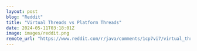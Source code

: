 ```yaml
---
layout: post
blog: "Reddit"
title: "Virtual Threads vs Platform Threads"
date: 2024-05-11T03:18:01Z
image: images/reddit.png
remote_url: "https://www.reddit.com/r/java/comments/1cp7vi7/virtual_threads_vs_platform_threads/"
---
```

